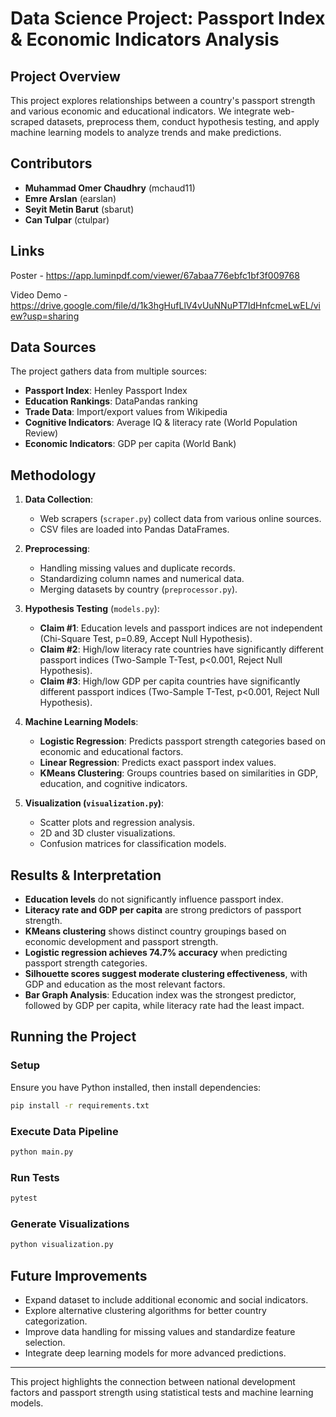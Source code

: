 # Data Science Project: Passport Index & Economic Indicators Analysis

## Project Overview
This project explores relationships between a country's passport strength and various economic and educational indicators. We integrate web-scraped datasets, preprocess them, conduct hypothesis testing, and apply machine learning models to analyze trends and make predictions.

## Contributors
- **Muhammad Omer Chaudhry** (mchaud11)
- **Emre Arslan** (earslan)
- **Seyit Metin Barut** (sbarut)
- **Can Tulpar** (ctulpar)

## Links
Poster - https://app.luminpdf.com/viewer/67abaa776ebfc1bf3f009768 

Video Demo - https://drive.google.com/file/d/1k3hgHufLlV4vUuNNuPT7IdHnfcmeLwEL/view?usp=sharing


## Data Sources
The project gathers data from multiple sources:
- **Passport Index**: Henley Passport Index
- **Education Rankings**: DataPandas ranking
- **Trade Data**: Import/export values from Wikipedia
- **Cognitive Indicators**: Average IQ & literacy rate (World Population Review)
- **Economic Indicators**: GDP per capita (World Bank)

## Methodology
1. **Data Collection**: 
   - Web scrapers (`scraper.py`) collect data from various online sources.
   - CSV files are loaded into Pandas DataFrames.

2. **Preprocessing**:
   - Handling missing values and duplicate records.
   - Standardizing column names and numerical data.
   - Merging datasets by country (`preprocessor.py`).

3. **Hypothesis Testing** (`models.py`):
   - **Claim #1**: Education levels and passport indices are not independent (Chi-Square Test, p=0.89, Accept Null Hypothesis).
   - **Claim #2**: High/low literacy rate countries have significantly different passport indices (Two-Sample T-Test, p<0.001, Reject Null Hypothesis).
   - **Claim #3**: High/low GDP per capita countries have significantly different passport indices (Two-Sample T-Test, p<0.001, Reject Null Hypothesis).

4. **Machine Learning Models**:
   - **Logistic Regression**: Predicts passport strength categories based on economic and educational factors.
   - **Linear Regression**: Predicts exact passport index values.
   - **KMeans Clustering**: Groups countries based on similarities in GDP, education, and cognitive indicators.

5. **Visualization (`visualization.py`)**:
   - Scatter plots and regression analysis.
   - 2D and 3D cluster visualizations.
   - Confusion matrices for classification models.

## Results & Interpretation
- **Education levels** do not significantly influence passport index.
- **Literacy rate and GDP per capita** are strong predictors of passport strength.
- **KMeans clustering** shows distinct country groupings based on economic development and passport strength.
- **Logistic regression achieves 74.7% accuracy** when predicting passport strength categories.
- **Silhouette scores suggest moderate clustering effectiveness**, with GDP and education as the most relevant factors.
- **Bar Graph Analysis**: Education index was the strongest predictor, followed by GDP per capita, while literacy rate had the least impact.

## Running the Project
### Setup
Ensure you have Python installed, then install dependencies:
```bash
pip install -r requirements.txt
```

### Execute Data Pipeline
```bash
python main.py
```

### Run Tests
```bash
pytest
```

### Generate Visualizations
```bash
python visualization.py
```

## Future Improvements
- Expand dataset to include additional economic and social indicators.
- Explore alternative clustering algorithms for better country categorization.
- Improve data handling for missing values and standardize feature selection.
- Integrate deep learning models for more advanced predictions.

---
This project highlights the connection between national development factors and passport strength using statistical tests and machine learning models.

